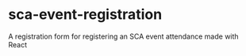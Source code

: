 # sca-event-registration
A registration form for registering an SCA event attendance made with React
